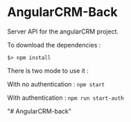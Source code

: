# AngularCRM-Back

Server API for the angularCRM project.

To download the dependencies : 

```
$> npm install
```

There is two mode to use it : 

With no authentication : `npm start`

With authentication : `npm run start-auth`

"# AngularCRM-back" 
